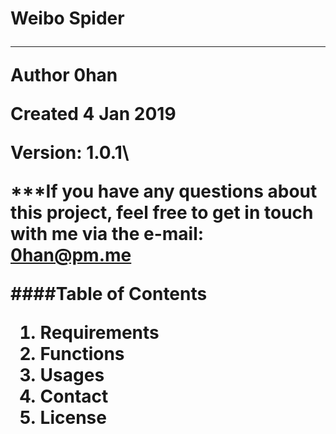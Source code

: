 <h1>Weibo Spider
<hr>
  
**Author** 0han
  
**Created** 4 Jan 2019

**Version:** 1.0.1\

***If you have any questions about this project, feel free to get in touch with me via the e-mail: 0han@pm.me 

  
####Table of Contents

1. Requirements
2. Functions
3. Usages
4. Contact
5. License

